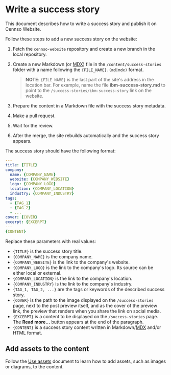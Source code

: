 # Write a success story

This document describes how to write a success story and publish it on Cennso Website.

Follow these steps to add a new success story on the website:

1. Fetch the `cennso-website` repository and create a new branch in the local repository.
2. Create a new Markdown (or [MDX](https://mdxjs.com/)) file in the `/content/success-stories` folder with a name following the `{FILE_NAME}.(md|mdx)` format.

   > **NOTE**: `{FILE_NAME}` is the last part of the site's address in the location bar. For example, name the file **ibm-success-story.md** to point to the `/success-stories/ibm-success-story` link on the website.

3. Prepare the content in a Markdown file with the success story metadata.
4. Make a pull request.
5. Wait for the review.
6. After the merge, the site rebuilds automatically and the success story appears.

The success story should have the following format:

```yaml
---
title: {TITLE}
company:
  name: {COMPANY_NAME}
  website: {COMPANY_WEBSITE}
  logo: {COMPANY_LOGO}
  location: {COMPANY_LOCATION}
  industry: {COMPANY_INDUSTRY}
tags:
  - {TAG_1}
  - {TAG_2}
  - ...
cover: {COVER}
excerpt: {EXCERPT}
---
{CONTENT}
```

Replace these parameters with real values:

- `{TITLE}` is the success story title.
- `{COMPANY_NAME}` is the company name.
- `{COMPANY_WEBSITE}` is the link to the company's website.
- `{COMPANY_LOGO}` is the link to the company's logo. Its source can be either local or external.
- `{COMPANY_LOCATION}` is the link to the company's location.
- `{COMPANY_INDUSTRY}` is the link to the company's industry.
- `{TAG_1, TAG_2, ...}` are the tags or keywords of the described success story.
- `{COVER}` is the path to the image displayed on the `/success-stories` page, next to the post preview itself, and as the cover of the preview link, the preview that renders when you share the link on social media.
- `{EXCERPT}` is a content to be displayed on the `/success-stories` page. The **Read more...** button appears at the end of the paragraph.
- `{CONTENT}` is a success story content written in Markdown/[MDX](https://mdxjs.com/) and/or HTML format.

## Add assets to the content

Follow the [Use assets](./using-assets.md) document to learn how to add assets, such as images or diagrams, to the content.
